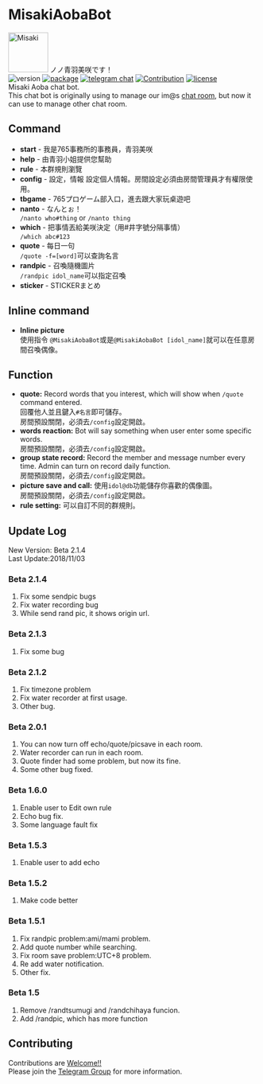 # MisakiAobaBot
<img src="https://i.imgur.com/oHK4EKk.jpg" alt="Misaki" height="80" width="80"> ノノ青羽美咲です！  
![version](https://img.shields.io/badge/Version-Beta_2.1.4-brightgreen.svg?longCache=true&style=popout)
[![package](https://img.shields.io/badge/Telegram.Bot-10.1.0-blue.svg?longCache=true&style=popout)](https://python-telegram-bot.org)
[![telegram chat](https://img.shields.io/badge/Support_Chat-Telegram-blue.svg?style=popout)](https://t.me/MisakiAobaBot)
[![Contribution](https://img.shields.io/badge/Contribution-welcome-yellow.svg?style=popout)](https://t.me/imas_techno)
[![license](https://img.shields.io/github/license/TelegramBots/telegram.bot.svg?style=popout&maxAge=2592000&label=License)](LICENSE)  
Misaki Aoba chat bot.  
This chat bot is originally using to manage our im@s [chat room](https://t.me/imas_zh), but now it can use to manage other chat room.

## Command

- **start** - 我是765事務所的事務員，青羽美咲
- **help** - 由青羽小姐提供您幫助
- **rule** - 本群規則瀏覽
- **config** - 設定，情報
設定個人情報。房間設定必須由房間管理員才有權限使用。
- **tbgame** - 765プロゲーム部入口，進去跟大家玩桌遊吧
- **nanto** - なんとぉ！  
`/nanto who#thing` or `/nanto thing`
- **which** - 把事情丟給美咲決定（用#井字號分隔事情）  
`/which abc#123`
- **quote** - 每日一句  
`/quote -f=[word]`可以查詢名言
- **randpic** - 召喚隨機圖片  
`/randpic idol_name`可以指定召喚
- **sticker** - STICKERまとめ

## Inline command
- **Inline picture**  
使用指令
`@MisakiAobaBot`或是`@MisakiAobaBot [idol_name]`就可以在任意房間召喚偶像。

## Function

- **quote:** Record words that you interest, which will show when `/quote` command entered.  
回覆他人並且鍵入`#名言`即可儲存。  
房間預設關閉，必須去`/config`設定開啟。
- **words reaction:** Bot will say something when user enter some specific words.  
房間預設關閉，必須去`/config`設定開啟。
- **group state record:** Record the member and message number every time. Admin can turn on record daily function.  
房間預設關閉，必須去`/config`設定開啟。
- **picture save and call:** 使用`idol@db`功能儲存你喜歡的偶像圖。  
房間預設關閉，必須去`/config`設定開啟。
- **rule setting:** 可以自訂不同的群規則。

## Update Log
New Version: Beta 2.1.4   
Last Update:2018/11/03

### Beta 2.1.4
1. Fix some sendpic bugs
2. Fix water recording bug
3. While send rand pic, it shows origin url.

### Beta 2.1.3
1. Fix some bug

### Beta 2.1.2
1. Fix timezone problem
2. Fix water recorder at first usage.
3. Other bug.

### Beta 2.0.1
1. You can now turn off echo/quote/picsave in each room.
2. Water recorder can run in each room.
3. Quote finder had some problem, but now its fine.
4. Some other bug fixed.

### Beta 1.6.0  
1. Enable user to Edit own rule
2. Echo bug fix.
3. Some language fault fix

### Beta 1.5.3  
1. Enable user to add echo

### Beta 1.5.2  
1. Make code better

### Beta 1.5.1  
1. Fix randpic problem:ami/mami problem.
2. Add quote number while searching.
3. Fix room save problem:UTC+8 problem.
4. Re add water notification.
5. Other fix.

### Beta 1.5  
1. Remove /randtsumugi and /randchihaya funcion.
2. Add /randpic, which has more function

## Contributing

Contributions are [Welcome!!](https://www.project-imas.com/wiki/Welcome!!)  
Please join the [Telegram Group](https://t.me/imas_techno) for more information.
